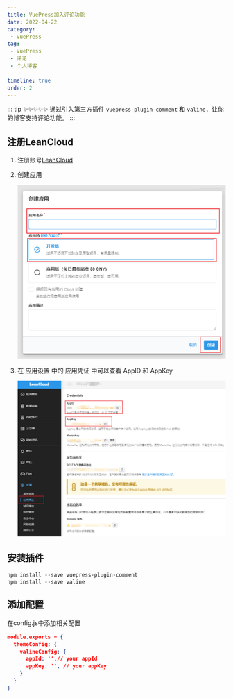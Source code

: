 ```yaml
---
title: VuePress加入评论功能
date: 2022-04-22
category:
 - VuePress
tag: 
 - VuePress
 - 评论
 - 个人博客

timeline: true
order: 2
---
```


::: tip ✨✨✨✨✨
通过引入第三方插件 `vuepress-plugin-comment` 和 `valine`，让你的博客支持评论功能。
:::

<!-- more -->

## 注册LeanCloud

1. 注册账号[LeanCloud](https://console.leancloud.cn/)
2. 创建应用

   ![img](./image/vuepress-comment-tutorial/1650717846774.png)
3. 在 应用设置 中的 应用凭证 中可以查看 AppID 和 AppKey

   ![img](./image/vuepress-comment-tutorial/1650718048163.png)

## 安装插件

```node
npm install --save vuepress-plugin-comment
npm install --save valine
```

## 添加配置

在config.js中添加相关配置

```json
module.exports = {
  themeConfig: {
    valineConfig: {
      appId: '',// your appId
      appKey: '', // your appKey
    }
  }
}
```
